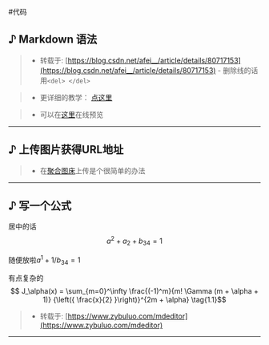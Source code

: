 #代码

## ♪ Markdown 语法

> - 转载于: [https://blog.csdn.net/afei__/article/details/80717153](https://blog.csdn.net/afei__/article/details/80717153)
	 - 删除线的话用`<del> </del>`

> - 更详细的教学： [点这里](https://blog.csdn.net/weixin_39653948/article/details/104621249)

> - 可以在[这里](https://www.zybuluo.com/mdeditor)在线预览

---
## ♪ 上传图片获得URL地址

> - 在[聚合图床](https://www.superbed.cn/)上传是个很简单的办法

---
## ♪ 写一个公式
居中的话
$$
a^2+a_2+b_{34}=1
$$

随便放啦$a^{1}+1/b_{34}=1$

有点复杂的
$$ J_\alpha(x) = \sum_{m=0}^\infty \frac{(-1)^m}{m! \Gamma (m + \alpha + 1)} {\left({ \frac{x}{2} }\right)}^{2m + \alpha} \tag{1.1}$$

> - 转载于: [https://www.zybuluo.com/mdeditor](https://www.zybuluo.com/mdeditor)

---




























<script type="text/javascript" async
  src="https://cdnjs.cloudflare.com/ajax/libs/mathjax/2.7.7/MathJax.js?config=TeX-MML-AM_CHTML">
</script>
<script type="text/x-mathjax-config">
MathJax.Hub.Config({
  tex2jax: {inlineMath: [['$','$'], ['\\(','\\)']]}
});
</script>